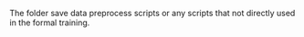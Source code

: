 The folder save data preprocess scripts or any scripts that not directly used in the formal training.